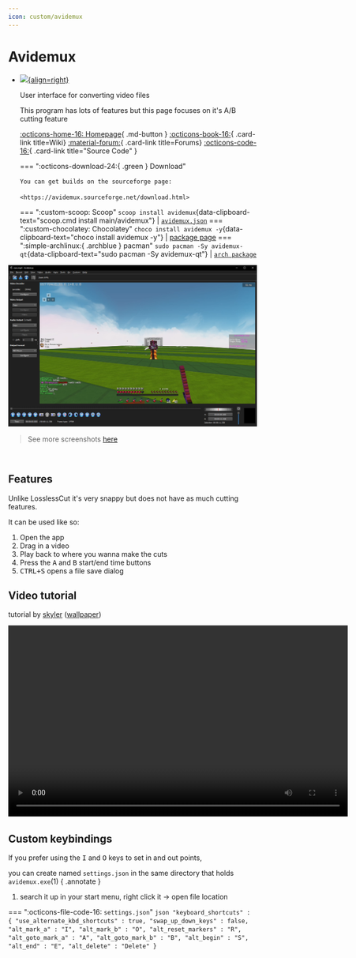 ```yaml
---
icon: custom/avidemux
---
```


# Avidemux
<div class="grid cards" markdown>

-   [![](https://upload.wikimedia.org/wikipedia/commons/d/d9/Avidemux-logo.png){align=right}](https://commons.wikimedia.org/wiki/File:Avidemux-logo.png)

    User interface for converting video files

    This program has lots of features but this page focuses on it's A/B cutting feature

    [:octicons-home-16: Homepage](https://avidemux.sourceforge.net){ .md-button }
    [:octicons-book-16:](https://sourceforge.net/p/avidemux/wiki/Home/){ .card-link title=Wiki}
    [:material-forum:](https://www.avidemux.org/admForum/){ .card-link title=Forums}
    [:octicons-code-16:](https://github.com/mean00/avidemux2){ .card-link title="Source Code" }

    === ":octicons-download-24:{ .green } Download"

        You can get builds on the sourceforge page:

        <https://avidemux.sourceforge.net/download.html>

    === ":custom-scoop: Scoop"
        `scoop install avidemux`{data-clipboard-text="scoop.cmd install main/avidemux"}
        |
        [`avidemux.json`](https://raw.githubusercontent.com/ScoopInstaller/Extras/master/bucket/avidemux.json)
    === ":custom-chocolatey: Chocolatey"
        `choco install avidemux -y`{data-clipboard-text="choco install avidemux -y"}
        |
        [package page](https://community.chocolatey.org/packages/avidemux)
    === ":simple-archlinux:{ .archblue } pacman"
        `sudo pacman -Sy avidemux-qt`{data-clipboard-text="sudo pacman -Sy avidemux-qt"}
        |
        [`arch package`](https://archlinux.org/packages/extra/x86_64/avidemux-qt/)

</div>

![](../../assets/images/video/ffmpeg/video-cutters/avidemux/avidemux-ui.png)
> See more screenshots [here](https://avidemux.sourceforge.net/screenshots.html)

<br>

## Features

Unlike LosslessCut it's very snappy but does not have as much cutting features.

It can be used like so:

1. Open the app
1. Drag in a video
1. Play back to where you wanna make the cuts
1. Press the <kbd>A</kbd> and <kbd>B</kbd> start/end time buttons
1. <kbd>CTRL+S</kbd> opens a file save dialog

## Video tutorial

tutorial by [skyler](https://twitter.com/skylerfrags) ([wallpaper](https://github.com/Atlas-OS/branding/blob/1fbcad1a8d474ba2c31b3b66528451c764585f32/wallpapers/16_9/v0.3/v2/Wallpapper%2016_9%20-%20v0.3%20v7.png))

<video width="688" height="387" controls="true" preload="auto">
    <source src="/assets/videos/video/ffmpeg/video-cutters/avidemux-tutorial.mp4">
</video>


## Custom keybindings

If you prefer using the <kbd>I</kbd> and <kbd>O</kbd> keys to set in and out points,

you can create named `settings.json` in the same directory that holds `avidemux.exe`(1)
{ .annotate }

1. search it up in your start menu, right click it -> open file location

=== ":octicons-file-code-16: `settings.json`"
    ```json
    "keyboard_shortcuts" : {
        "use_alternate_kbd_shortcuts" : true,
        "swap_up_down_keys" : false,
        "alt_mark_a" : "I",
        "alt_mark_b" : "O",
        "alt_reset_markers" : "R",
        "alt_goto_mark_a" : "A",
        "alt_goto_mark_b" : "B",
        "alt_begin" : "S",
        "alt_end" : "E",
        "alt_delete" : "Delete"
    }
    ```